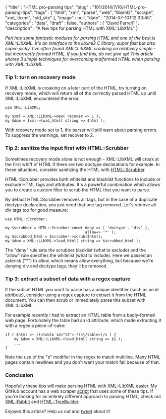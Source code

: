 {
   "title" : "HTML pro-parsing tips",
   "slug" : "101/2014/7/10/HTML-pro-parsing-tips",
   "tags" : [
      "html",
      "xml",
      "parse",
      "web",
      "libxml2",
      "scrape",
      "xml_libxml",
      "old_site"
   ],
   "image" : null,
   "date" : "2014-07-10T12:33:45",
   "categories" : "data",
   "draft" : false,
   "authors" : [
      "David Farrell"
   ],
   "description" : "A few tips for parsing HTML with XML::LibXML"
}


*Perl has some fantastic modules for parsing HTML and one of the best is XML::LibXML. It's an interface to the libxml2 C library; super fast but also super-picky. I've often found XML::LibXML croaking on relatively simple - but incorrectly formed HTML. If you find this, do not give up! This article shares 3 simple techniques for overcoming malformed HTML when parsing with XML::LibXML.*

### Tip 1: turn on recovery mode

If XML::LibXML is croaking on a later part of the HTML, try turning on recovery mode, which will return all of the correctly parsed HTML up until XML::LibXML encountered the error.

``` prettyprint
use XML::LibXML;

my $xml = XML::LibXML->new( recover => 1 );
my $dom = $xml->load_html( string => $html );
```

With recovery mode set to 1, the parser will still warn about parsing errors. To suppress the warnings, set recover to 2.

### Tip 2: sanitize the input first with HTML::Scrubber

Sometimes recovery mode alone is not enough - XML::LibXML will croak at the first whiff of HTML if there are two doctype declarations for example. In these situations, consider sanitizing the HTML with [HTML::Scrubber](https://metacpan.org/pod/HTML::Scrubber).

HTML::Scrubber provides both whitelist and blacklist functions to include or exclude HTML tags and attributes. It's a powerful combination which allows you to create a custom filter to scrub the HTML that you want to parse.

By default HTML::Scrubber removes all tags, but in the case of a duplicate doctype declaration, you just need that one tag removed. Let's remove all div tags too for good measure:

``` prettyprint
use HTML::Scrubber;

my $scrubber = HTML::Scrubber->new( deny => [ 'doctype', 'div' ],
                                    allow=> '*' );
my $scrubbed_html = $scrubber->scrub($html);
my $dom = XML::LibXML->load_html( string => $scrubbed_html );
```

The "deny" rule sets the scrubber blacklist (what to exclude) and the "allow" rule specifies the whitelist (what to include). Here we passed an asterisk ("\*") to allow, which means allow everything, but because we're denying div and doctype tags, they'll be removed.

### Tip 3: extract a subset of data with a regex capture

If the subset HTML you want to parse has a unique identifier (such as an id attribute), consider using a regex capture to extract it from the HTML document. You can then scrub or immediately parse this subset with XML::LibXML.

For example recently I had to extract an HTML table from a badly-formed web page. Fortunately the table had an id attribute, which made extracting it with a regex a piece-of-cake:

``` prettyprint
if ( $html =~ /(<table id="t2">.*?<\/table>)/s ) {
    my $dom = XML::LibXML->load_html( string => $1 );
    ...
}
```

Note the use of the "s" modifier in the regex to match multiline. Many HTML pages contain newlines and you don't want your match fail because of that.

### Conclusion

Hopefully these tips will make parsing HTML with XML::LibXML easier. My GitHub account has a web scraper [script](https://gist.github.com/sillymoose/998b9199007589199dce#file-get_swift_code-pl-L42) that uses some of these tips. If you're looking for an entirely different approach to parsing HTML, check out [XML::Rabbit](https://metacpan.org/pod/XML::Rabbit) and [HTML::TreeBuilder](https://metacpan.org/pod/HTML::TreeBuilder).

Enjoyed this article? Help us out and [tweet](https://twitter.com/intent/tweet?original_referer=http%3A%2F%2Fperltricks.com%2Farticle%2F101%2F2014%2F7%2F10%2FHTML-pro-parsing-tips&text=HTML+pro-parsing+tips&tw_p=tweetbutton&url=http%3A%2F%2Fperltricks.com%2Farticle%2F101%2F2014%2F7%2F10%2FHTML-pro-parsing-tips&via=perltricks) about it!

